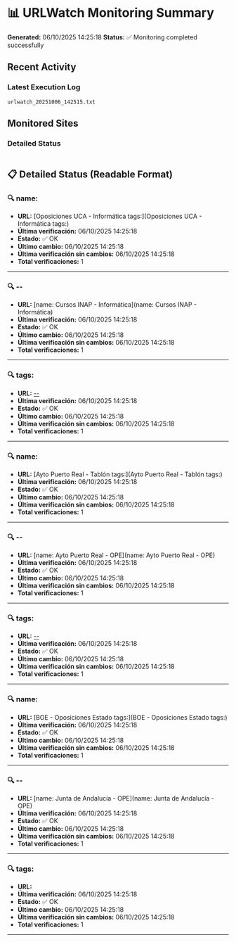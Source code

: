 # 📊 URLWatch Monitoring Summary

**Generated:** 06/10/2025 14:25:18
**Status:** ✅ Monitoring completed successfully

## Recent Activity

### Latest Execution Log
`urlwatch_20251006_142515.txt`

## Monitored Sites

### Detailed Status
```
```

## 📋 Detailed Status (Readable Format)

### 🔍 name:

- **URL:** [Oposiciones UCA - Informática	tags:](Oposiciones UCA - Informática	tags:)
- **Última verificación:** 06/10/2025 14:25:18
- **Estado:** ✅ OK
- **Último cambio:** 06/10/2025 14:25:18
- **Última verificación sin cambios:** 06/10/2025 14:25:18
- **Total verificaciones:** 1

---

### 🔍 --

- **URL:** [name: Cursos INAP - Informática](name: Cursos INAP - Informática)
- **Última verificación:** 06/10/2025 14:25:18
- **Estado:** ✅ OK
- **Último cambio:** 06/10/2025 14:25:18
- **Última verificación sin cambios:** 06/10/2025 14:25:18
- **Total verificaciones:** 1

---

### 🔍 tags:

- **URL:** [--](--)
- **Última verificación:** 06/10/2025 14:25:18
- **Estado:** ✅ OK
- **Último cambio:** 06/10/2025 14:25:18
- **Última verificación sin cambios:** 06/10/2025 14:25:18
- **Total verificaciones:** 1

---

### 🔍 name:

- **URL:** [Ayto Puerto Real - Tablón	tags:](Ayto Puerto Real - Tablón	tags:)
- **Última verificación:** 06/10/2025 14:25:18
- **Estado:** ✅ OK
- **Último cambio:** 06/10/2025 14:25:18
- **Última verificación sin cambios:** 06/10/2025 14:25:18
- **Total verificaciones:** 1

---

### 🔍 --

- **URL:** [name: Ayto Puerto Real - OPE](name: Ayto Puerto Real - OPE)
- **Última verificación:** 06/10/2025 14:25:18
- **Estado:** ✅ OK
- **Último cambio:** 06/10/2025 14:25:18
- **Última verificación sin cambios:** 06/10/2025 14:25:18
- **Total verificaciones:** 1

---

### 🔍 tags:

- **URL:** [--](--)
- **Última verificación:** 06/10/2025 14:25:18
- **Estado:** ✅ OK
- **Último cambio:** 06/10/2025 14:25:18
- **Última verificación sin cambios:** 06/10/2025 14:25:18
- **Total verificaciones:** 1

---

### 🔍 name:

- **URL:** [BOE - Oposiciones Estado	tags:](BOE - Oposiciones Estado	tags:)
- **Última verificación:** 06/10/2025 14:25:18
- **Estado:** ✅ OK
- **Último cambio:** 06/10/2025 14:25:18
- **Última verificación sin cambios:** 06/10/2025 14:25:18
- **Total verificaciones:** 1

---

### 🔍 --

- **URL:** [name: Junta de Andalucía - OPE](name: Junta de Andalucía - OPE)
- **Última verificación:** 06/10/2025 14:25:18
- **Estado:** ✅ OK
- **Último cambio:** 06/10/2025 14:25:18
- **Última verificación sin cambios:** 06/10/2025 14:25:18
- **Total verificaciones:** 1

---

### 🔍 tags:

- **URL:** []()
- **Última verificación:** 06/10/2025 14:25:18
- **Estado:** ✅ OK
- **Último cambio:** 06/10/2025 14:25:18
- **Última verificación sin cambios:** 06/10/2025 14:25:18
- **Total verificaciones:** 1

---

